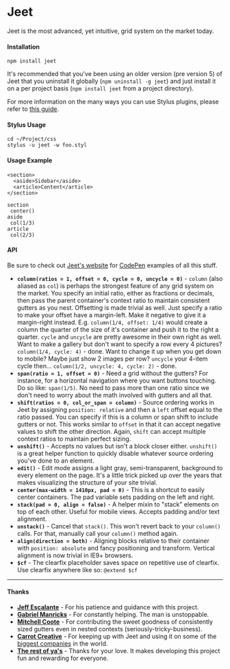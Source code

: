 # Jeet

Jeet is the most advanced, yet intuitive, grid system on the market today.

#### Installation
`npm install jeet`

It's recommended that you've been using an older version (pre version 5) of Jeet that you uninstall it globally (`npm uninstall -g jeet`) and just install it on a per project basis (`npm install jeet` from a project directory).

For more information on the many ways you can use Stylus plugins, please refer to [this guide](https://gist.github.com/jenius/8263065).

#### Stylus Usage
```
cd ~/Project/css
stylus -u jeet -w foo.styl
```

#### Usage Example
```
<section>
  <aside>Sidebar</aside>
  <article>Content</article>
</section>
```
```
section
 center()
aside
 col(1/3)
article
 col(2/3)
```

#### API

Be sure to check out [Jeet's website](http://jeet.gs) for [CodePen](http://codepen.io) examples of all this stuff.

- **`column(ratios = 1, offset = 0, cycle = 0, uncycle = 0)`** - `column` (also aliased as `col`) is perhaps the strongest feature of any grid system on the market. You specify an initial ratio, either as fractions or decimals, then pass the parent container's context ratio to maintain consistent gutters as you nest. Offsetting is made trivial as well. Just specify a ratio to make your offset have a margin-left. Make it negative to give it a margin-right instead. E.g. `column(1/4, offset: 1/4)` would create a column the quarter of the size of it's container and push it to the right a quarter. `cycle` and `uncycle` are pretty awesome in their own right as well. Want to make a gallery but don't want to specify a row every 4 pictures? `column(1/4, cycle: 4)` - done. Want to change it up when you get down to mobile? Maybe just show 2 images per row? `uncycle` your 4-item cycle then... `column(1/2, uncycle: 4, cycle: 2)` - done.
- **`span(ratio = 1, offset = 0)`** - Need a grid without the gutters? For instance, for a horizontal navigation where you want buttons touching. Do so like: `span(1/5)`. No need to pass more than one ratio since we don't need to worry about the math involved with gutters and all that.
- **`shift(ratios = 0, col_or_span = column)`** - Source ordering works in Jeet by assigning `position: relative` and then a `left` offset equal to the ratio passed. You can specify if this is a column or span shift to include gutters or not. This works similar to `offset` in that it can accept negative values to shift the other direction. Again, `shift` can accept multiple context ratios to maintain perfect sizing.
- **`unshift()`** - Accepts no values but isn't a block closer either. `unshift()` is a great helper function to quickly disable whatever source ordering you've done to an element.
- **`edit()`** - Edit mode assigns a light gray, semi-transparent, background to every element on the page. It's a little trick picked up over the years that makes visualizing the structure of your site trivial.
- **`center(max-width = 1410px, pad = 0)`** - This is a shortcut to easily center containers. The pad variable sets padding on the left and right.
- **`stack(pad = 0, align = false)`** - A helper mixin to "stack" elements on top of each other. Useful for mobile views. Accepts padding and/or text alignment.
- **`unstack()`** - Cancel that `stack()`. This won't revert back to your `column()` calls. For that, manually call your `column()` method again.
- **`align(direction = both)`** - Aligning blocks relative to their container with `position: absolute` and fancy positioning and transform. Vertical alignment is now trivial in IE9+ browsers.
- **`$cf`** - The clearfix placeholder saves space on repetitive use of clearfix. Use clearfix anywhere like so: `@extend $cf`

---

#### Thanks
- **[Jeff Escalante](https://github.com/jenius)** - For his patience and guidance with this project.
- **[Gabriel Manricks](http://gabrielmanricks.com)** - For constantly helping. The man is unstoppable.
- **[Mitchell Coote](http://monkeez.com)** - For contributing the sweet goodness of consistently sized gutters even in nested contexts (seriously-tricky-business).
- **[Carrot Creative](http://carrot.is)** - For keeping up with Jeet and using it on some of the [biggest companies](http://carrot.is/creative) in the world.
- **[The rest of ya's](https://github.com/mojotech/jeet/graphs/contributors)** - Thanks for your love. It makes developing this project fun and rewarding for everyone.
